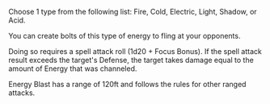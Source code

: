 Choose 1 type from the following list: Fire, Cold, Electric, Light, Shadow, or Acid.

You can create bolts of this type of energy to fling at your opponents. 

Doing so requires a spell attack roll (1d20 + Focus Bonus). If the spell attack result exceeds the target's Defense, the target takes damage equal to the amount of Energy that was channeled.

Energy Blast has a range of 120ft and follows the rules for other ranged attacks.